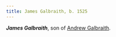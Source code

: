 ```yaml
---
title: James Galbraith, b. 1525
---
```


***James Galbraith***, son of [Andrew Galbraith](galbraith-andrew-1500.md).
